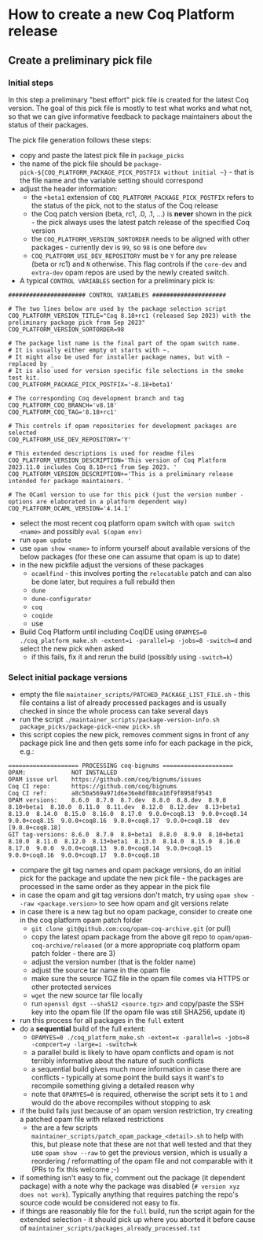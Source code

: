 # How to create a new Coq Platform release

## Create a preliminary pick file

### Initial steps

In this step a preliminary "best effort" pick file is created for the latest Coq version.
The goal of this pick file is mostly to test what works and what not, so that we can give
informative feedback to package maintainers about the status of their packages.

The pick file generation follows these steps:

- copy and paste the latest pick file in `package_picks`
- the name of the pick file should be `package-pick-${COQ_PLATFORM_PACKAGE_PICK_POSTFIX without initial ~}` - that is the file name and the variable setting should correspond
- adjust the header information:
  - the `+beta1` extension of `COQ_PLATFORM_PACKAGE_PICK_POSTFIX` refers to the status of the pick, not to the status of the Coq release
  - the Coq patch version (beta, rc1, .0, .1, ...) is **never** shown in the pick - the pick always uses the latest patch release of the specified Coq version
  - the `COQ_PLATFORM_VERSION_SORTORDER` needs to be aligned with other packages - currently dev is `99`, so `98` is one before `dev`
  - `COQ_PLATFORM_USE_DEV_REPOSITORY` must be `Y` for any pre release (beta or rc1) and `N` otherwise. 
     This flag controls if the `core-dev` and `extra-dev` opam repos are used by the newly created switch.
- A typical `CONTROL VARIABLES` section for a preliminary pick is:
```
###################### CONTROL VARIABLES #####################

# The two lines below are used by the package selection script
COQ_PLATFORM_VERSION_TITLE="Coq 8.18+rc1 (released Sep 2023) with the preliminary package pick from Sep 2023"
COQ_PLATFORM_VERSION_SORTORDER=98

# The package list name is the final part of the opam switch name.
# It is usually either empty ot starts with ~.
# It might also be used for installer package names, but with ~ replaced by _
# It is also used for version specific file selections in the smoke test kit.
COQ_PLATFORM_PACKAGE_PICK_POSTFIX='~8.18+beta1'

# The corresponding Coq development branch and tag
COQ_PLATFORM_COQ_BRANCH='v8.18'
COQ_PLATFORM_COQ_TAG='8.18+rc1'

# This controls if opam repositories for development packages are selected
COQ_PLATFORM_USE_DEV_REPOSITORY='Y'

# This extended descriptions is used for readme files
COQ_PLATFORM_VERSION_DESCRIPTION='This version of Coq Platform 2023.11.0 includes Coq 8.18+rc1 from Sep 2023. '
COQ_PLATFORM_VERSION_DESCRIPTION+='This is a preliminary release intended for package maintainers. '

# The OCaml version to use for this pick (just the version number - options are elaborated in a platform dependent way)
COQ_PLATFORM_OCAML_VERSION='4.14.1'
```
- select the most recent coq platform opam switch with `opam switch <name>` and possibly `eval $(opam env)`
- run `opam update`
- use `opam show <name>` to inform yourself about available versions of the below packages (for these one can assume that opam is up to date)
- in the new pickfile adjust the versions of these packages
  - `ocamlfind` - this involves porting the `relocatable` patch and can also be done later, but requires a full rebuild then
  - `dune`
  - `dune-configurator`
  - `coq`
  - `coqide`
  - use 
- Build Coq Platform until including CoqIDE using `OPAMYES=0 ./coq_platform_make.sh -extent=i -parallel=p -jobs=8 -switch=d` and select the new pick when asked
  - if this fails, fix it and rerun the build (possibly using `-switch=k`)

### Select initial package versions

- empty the file `maintainer_scripts/PATCHED_PACKAGE_LIST_FILE.sh` - this file contains a list of already processed packages and is usually checked in since the whole process can take several days
- run the script `./maintainer_scripts/package-version-info.sh  package_picks/package-pick-<new pick>.sh`
- this script copies the new pick, removes comment signs in front of any package pick line and then gets some info for each package in the pick, e.g.:
```
==================== PROCESSING coq-bignums ====================
OPAM:             NOT INSTALLED
OPAM issue url    https://github.com/coq/bignums/issues
Coq CI repo:      https://github.com/coq/bignums
Coq CI ref:       a8c50a569a971d6e36e8df88ca16f9f8958f9543
OPAM versions:    8.6.0  8.7.0  8.7.dev  8.8.0  8.8.dev  8.9.0  8.10+beta1  8.10.0  8.11.0  8.11.dev  8.12.0  8.12.dev  8.13+beta1  8.13.0  8.14.0  8.15.0  8.16.0  8.17.0  9.0.0+coq8.13  9.0.0+coq8.14  9.0.0+coq8.15  9.0.0+coq8.16  9.0.0+coq8.17  9.0.0+coq8.18  dev [9.0.0+coq8.18]
GIT tag-versions: 8.6.0  8.7.0  8.8+beta1  8.8.0  8.9.0  8.10+beta1  8.10.0  8.11.0  8.12.0  8.13+beta1  8.13.0  8.14.0  8.15.0  8.16.0  8.17.0  9.0.0  9.0.0+coq8.13  9.0.0+coq8.14  9.0.0+coq8.15  9.0.0+coq8.16  9.0.0+coq8.17  9.0.0+coq8.18  
```
- compare the git tag names and opam package versions, do an initial pick for the package and update the new pick file - the packages are processed in the same order as they appear in the pick file
- in case the opam and git tag versions don't match, try using `opam show --raw <package.version>` to see how opam and git versions relate
- in case there is a new tag but no opam package, consider to create one in the coq platform opam patch folder
  - `git clone git@github.com:coq/opam-coq-archive.git` (or pull)
  - copy the latest opam package from the above git repo to `opam/opam-coq-archive/released` (or a more appropriate coq platform opam patch folder - there are 3)
  - adjust the version number (that is the folder name)
  - adjust the source tar name in the opam file
  - make sure the source TGZ file in the opam file comes via HTTPS or other protected services
  - `wget` the new source tar file locally
  - run `openssl dgst --sha512 <source.tgz>` and copy/paste the SSH key into the opam file (If the opam file was still SHA256, update it)
- run this process for all packages in the `full` extent
- do a **sequential** build of the full extent:
  - `OPAMYES=0 ./coq_platform_make.sh -extent=x -parallel=s -jobs=8 -compcert=y -large=i -switch=k`
  - a parallel build is likely to have opam conflicts and opam is not terribly informative about the nature of such conflicts
  - a sequential build gives much more information in case there are conflicts - typically at some point the build says it want's to recompile something giving a detailed reason why
  - note that `OPAMYES=0` is required, otherwise the script sets it to `1` and would do the above recompiles without stopping to ask
- if the build fails just because of an opam version restriction, try creating a patched opam file with relaxed restrictions
  - the are a few scripts `maintainer_scripts/patch_opam_package_<detail>.sh` to help with this, but please note that these are not that well tested and that they use `opam show --raw` to get
    the previous version, which is usually a reordering / reformatting of the opam file and not comparable with it (PRs to fix this welcome ;-)
- if something isn't easy to fix, comment out the package (it dependent package) with a note why the package was disabled (`# version xyz does not work`). Typically anything that requires patching the repo's source code would be considered not easy to fix.
- if things are reasonably file for the `full` build, run the script again for the extended selection - it should pick up where you aborted it before cause of `maintainer_scripts/packages_already_processed.txt`
